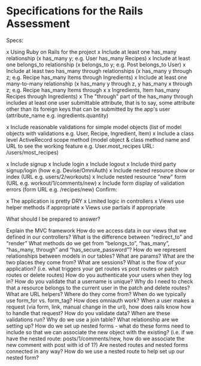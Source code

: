 # Specifications for the Rails Assessment
Specs:

 x Using Ruby on Rails for the project
 x Include at least one has_many relationship (x has_many y; e.g. User has_many Recipes)
 x Include at least one belongs_to relationship (x belongs_to y; e.g. Post belongs_to User)
 x Include at least two has_many through relationships (x has_many y through z; e.g. Recipe has_many Items through Ingredients)
 x Include at least one many-to-many relationship (x has_many y through z, y has_many x through z; e.g. Recipe has_many Items through x x Ingredients, Item has_many Recipes through Ingredients)
 x The "through" part of the has_many through includes at least one user submittable attribute, that is to say, some attribute other than its foreign keys that can be submitted by the app's user (attribute_name e.g. ingredients.quantity)

 x Include reasonable validations for simple model objects (list of model objects with validations e.g. User, Recipe, Ingredient, Item)
 x Include a class level ActiveRecord scope method (model object & class method name and URL to see the working feature e.g. User.most_recipes URL: /users/most_recipes)

 x Include signup
 x Include login
 x Include logout
 x Include third party signup/login (how e.g. Devise/OmniAuth)
 x Include nested resource show or index (URL e.g. users/2/workouts)
 x Include nested resource "new" form (URL e.g. workout/1/comments/new)
 x Include form display of validation errors (form URL e.g. /recipes/new)
Confirm:

 x The application is pretty DRY
 x Limited logic in controllers
 x Views use helper methods if appropriate
 x Views use partials if appropriate


 What should I be prepared to answer?


Explain the MVC framework
How do we access data in our views that we defined in our controllers?
What is the difference between “redirect_to” and “render”
What methods do we get from “belongs_to”, “has_many”, “has_many, through” and “has_secure_password”?
How do we represent relationships between models in our tables?
What are params? What are the two places they come from? 
What are sessions?
What is the flow of your application? (i.e. what triggers your get routes vs post routes or patch routes or delete routes)
How do you authenticate your users when they log in?
How do you validate that a username is unique?
Why do I need to check that a resource belongs to the current user in the patch and delete routes?
What are URL helpers? Where do they come from?
When do we typically use form_for vs. form_tag?
How does omniauth work?
When a user makes a request (via form, link, manual change in the url), how does rails know how to handle that request?
How do you validate data? When are these validations run?
Why do we use a join table? What relationship are we setting up?
How do we set up nested forms - what do these forms need to include so that we can associate the new object with the existing? (i.e. if we have the nested route: posts/1/comments/new, how do we associate the new comment with post with id of 1?)
Are nested routes and nested forms connected in any way? How do we use a nested route to help set up our nested form?


